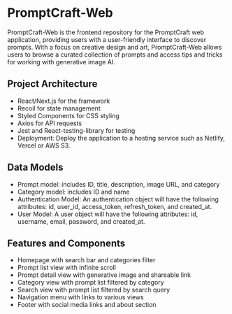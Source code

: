 # PromptCraft-Web
PromptCraft-Web is the frontend repository for the PromptCraft web application, providing users with a user-friendly interface to discover prompts. With a focus on creative design and art, PromptCraft-Web allows users to browse a curated collection of prompts and access tips and tricks for working with generative image AI.


## Project Architecture
- React/Next.js for the framework
- Recoil for state management
- Styled Components for CSS styling
- Axios for API requests
- Jest and React-testing-library for testing
- Deployment: Deploy the application to a hosting service such as Netlify, Vercel or AWS S3.

## Data Models
- Prompt model: includes ID, title, description, image URL, and category
- Category model: includes ID and name
- Authentication Model: An authentication object will have the following attributes: id, user_id, access_token, refresh_token, and created_at.
- User Model: A user object will have the following attributes: id, username, email, password, and created_at.

## Features and Components
- Homepage with search bar and categories filter
- Prompt list view with infinite scroll
- Prompt detail view with generative image and shareable link
- Category view with prompt list filtered by category
- Search view with prompt list filtered by search query
- Navigation menu with links to various views
- Footer with social media links and about section
